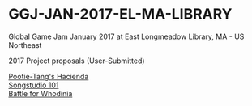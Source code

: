 # GGJ-JAN-2017-EL-MA-LIBRARY
Global Game Jam January 2017 at East Longmeadow Library, MA - US Northeast

2017 Project proposals (User-Submitted)

<a href="Pootie-TangsHacienda.md">Pootie-Tang's Hacienda</a>  
<a href="SongStudio101.md">Songstudio 101</a>  
<a href="BattleForWhodinia.md">Battle for Whodinia</a> 
